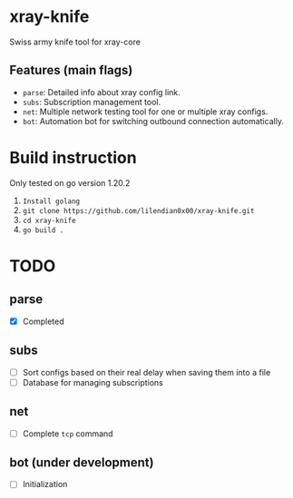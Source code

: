 # xray-knife
Swiss army knife tool for xray-core

## Features (main flags)
- `parse`: Detailed info about xray config link.
- `subs`: Subscription management tool.
- `net`: Multiple network testing tool for one or multiple xray configs.
- `bot`: Automation bot for switching outbound connection automatically.


# Build instruction
Only tested on go version 1.20.2

1. `Install golang`
2. `git clone https://github.com/lilendian0x00/xray-knife.git`
3. `cd xray-knife`
4. `go build .`
    

# TODO
## parse
- [X] Completed
## subs
- [ ] Sort configs based on their real delay when saving them into a file
- [ ] Database for managing subscriptions
## net
- [ ] Complete `tcp` command
## bot (under development)
- [ ] Initialization